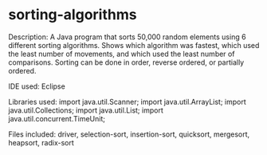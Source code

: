 # sorting-algorithms
Description: A Java program that sorts 50,000 random elements using 6 different sorting algorithms. Shows which algorithm was fastest, which used the least number of movements, and which used the least number of comparisons. Sorting can be done in order, reverse ordered, or partially ordered.

IDE used: Eclipse

Libraries used: import java.util.Scanner;
import java.util.ArrayList;
import java.util.Collections;
import java.util.List;
import java.util.concurrent.TimeUnit;

Files included: driver, selection-sort, insertion-sort, quicksort, mergesort, heapsort, radix-sort
